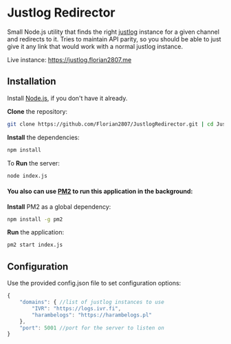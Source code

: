 # Justlog Redirector
Small Node.js utility that finds the right [justlog](https://github.com/gempir/justlog) instance for a given channel and redirects to it.
Tries to maintain API parity, so you should be able to just give it any link that would work with a normal justlog instance.

Live instance: https://justlog.florian2807.me

## Installation

Install [Node.js](https://nodejs.org/), if you don't have it already.

**Clone** the repository:
```bash
git clone https://github.com/Florian2807/JustlogRedirector.git | cd JustlogRedirector
```
**Install** the dependencies:
```bash
npm install
```
To **Run** the server:
```bash
node index.js
```

#### You also can use [PM2](https://www.npmjs.com/package/pm2) to run this application in the background:

**Install** PM2 as a global dependency:
```bash
npm install -g pm2
```

**Run** the application:
```bash
pm2 start index.js
```

## Configuration

Use the provided config.json file to set configuration options:

```js
{
    "domains": { //list of justlog instances to use
        "IVR": "https://logs.ivr.fi",
        "harambelogs": "https://harambelogs.pl"
    },
    "port": 5001 //port for the server to listen on
}
```
